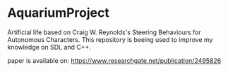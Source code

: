 # AquariumProject
Artificial life based on Craig W. Reynolds's Steering Behaviours for Autonomous Characters. This repository is beeing used to improve my knowledge on SDL and C++.

paper is available on: https://www.researchgate.net/publication/2495826
